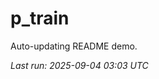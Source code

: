 # p_train

Auto-updating README demo.

<!--START_SECTION:status-->
_Last run: 2025-09-04 03:03 UTC_
<!--END_SECTION:status-->















































































































































































































































































































